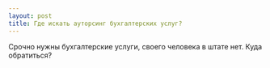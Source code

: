 ```yaml
---
layout: post 
title: Где искать ауторсинг бухгалтерских услуг? 
--- 
```

Срочно нужны бухгалтерские услуги, своего человека в штате нет. Куда обратиться?

